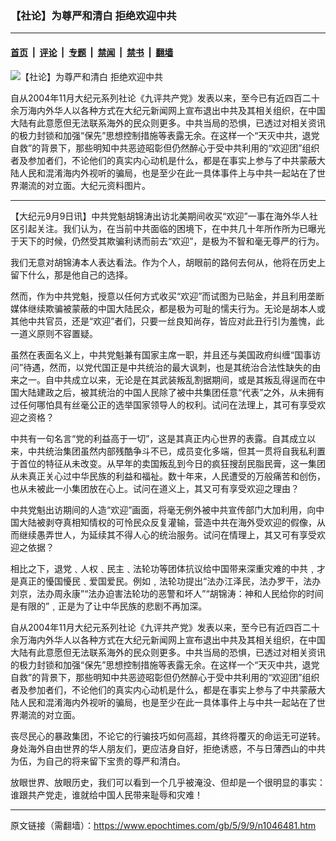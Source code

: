 ### 【社论】为尊严和清白 拒绝欢迎中共

---

#### [首页](../../../..?n1046481) &nbsp;|&nbsp; [评论](../../../../../epoch-comment?n1046481) &nbsp;|&nbsp; [专题](../../../../../epoch-special?n1046481) &nbsp;|&nbsp; [禁闻](../../../../../epoch-news?n1046481) &nbsp;|&nbsp; [禁书](../../../../../books?n1046481) &nbsp;|&nbsp; [翻墙](https://github.com/gfw-breaker/nogfw/blob/master/README.md?n1046481)


<div><img alt="【社论】为尊严和清白 拒绝欢迎中共" class="attachment-djy_600_400 size-djy_600_400 wp-post-image" src="https://i.epochtimes.com/assets/uploads/2005/09/509082843789-450x912.jpg"/>
<div class="caption">
 <p>
  自从2004年11月大纪元系列社论《九评共产党》发表以来，至今已有近四百二十余万海内外华人以各种方式在大纪元新闻网上宣布退出中共及其相关组织，在中国大陆有此意愿但无法联系海外的民众则更多。中共当局的恐惧，已透过对相关资讯的极力封锁和加强“保先”思想控制措施等表露无余。在这样一个“天灭中共，退党自救”的背景下，那些明知中共恶迹昭彰但仍然醉心于受中共利用的“欢迎团”组织者及参加者们，不论他们的真实内心动机是什么，都是在事实上参与了中共蒙蔽大陆人民和混淆海内外视听的骗局，也是至少在此一具体事件上与中共一起站在了世界潮流的对立面。大纪元资料图片。
 </p>
</div></div><hr/><div class="post_content" id="artbody" itemprop="articleBody">
 <!-- article content begin -->
 <p>
  【大纪元9月9日讯】中共党魁胡锦涛出访北美期间收买“欢迎”一事在海外华人社区引起关注。我们认为，在当前中共面临的困境下，在中共几十年所作所为已曝光于天下的时候，仍然受其欺骗利诱而前去“欢迎”，是极为不智和毫无尊严的行为。
 </p>
 <p>
  我们无意对胡锦涛本人表达看法。作为个人，胡眼前的路何去何从，他将在历史上留下什么，那是他自己的选择。
 </p>
 <p>
  然而，作为中共党魁，授意以任何方式收买“欢迎”而试图为已贴金，并且利用垄断媒体继续欺骗被蒙蔽的中国大陆民众，都是极为可耻的懦夫行为。无论是胡本人或其他中共官员，还是“欢迎”者们，只要一丝良知尚存，皆应对此丑行引为羞愧，此一道义原则不容置疑。
 </p>
 <p>
  虽然在表面名义上，中共党魁兼有国家主席一职，并且还与美国政府纠缠“国事访问”待遇，然而，以党代国正是中共统治的最大讽刺，也是其统治合法性缺失的由来之一。自中共成立以来，无论是在其武装叛乱割据期间，或是其叛乱得逞而在中国大陆建政之后，被其统治的中国人民除了被中共集团任意“代表”之外，从未拥有过任何哪怕具有丝毫公正的选举国家领导人的权利。试问在法理上，其可有享受欢迎之资格？
 </p>
 <p>
  中共有一句名言“党的利益高于一切”，这是其真正内心世界的表露。自其成立以来，中共统治集团虽然内部残酷争斗不已，成员变化多端，但其一贯将自我私利置于首位的特征从未改变。从早年的卖国叛乱到今日的疯狂搜刮民脂民膏，这一集团从未真正关心过中华民族的利益和福祉。数十年来，人民遭受的万般痛苦和创伤，也从未被此一小集团放在心上。试问在道义上，其又可有享受欢迎之理由？
 </p>
 <p>
  中共党魁出访期间的人造“欢迎”画面，将毫无例外被中共宣传部门大加利用，向中国大陆被剥夺真相知情权的可怜民众反复灌输，营造中共在海外受欢迎的假像，从而继续愚弄世人，为延续其不得人心的统治服务。试问在情理上，其又可有享受欢迎之依据？
 </p>
 <p>
  相比之下，退党﹑人权﹑民主﹑法轮功等团体抗议给中国带来深重灾难的中共﹐才是真正的懮国懮民﹑爱国爱民。例如﹐法轮功提出“法办江泽民，法办罗干，法办刘京，法办周永康”“法办迫害法轮功的恶警和坏人”“胡锦涛：神和人民给你的时间是有限的”﹐正是为了让中华民族的悲剧不再加深。
 </p>
 <p>
  自从2004年11月大纪元系列社论《九评共产党》发表以来，至今已有近四百二十余万海内外华人以各种方式在大纪元新闻网上宣布退出中共及其相关组织，在中国大陆有此意愿但无法联系海外的民众则更多。中共当局的恐惧，已透过对相关资讯的极力封锁和加强“保先”思想控制措施等表露无余。在这样一个“天灭中共，退党自救”的背景下，那些明知中共恶迹昭彰但仍然醉心于受中共利用的“欢迎团”组织者及参加者们，不论他们的真实内心动机是什么，都是在事实上参与了中共蒙蔽大陆人民和混淆海内外视听的骗局，也是至少在此一具体事件上与中共一起站在了世界潮流的对立面。
 </p>
 <p>
  丧尽民心的暴政集团，不论它的行骗技巧如何高超，其终将覆灭的命运无可逆转。身处海外自由世界的华人朋友们，更应洁身自好，拒绝诱惑，不与日薄西山的中共为伍，为自己的将来留下宝贵的尊严和清白。
 </p>
 <p>
  放眼世界、放眼历史，我们可以看到一个几乎被淹没、但却是一个很明显的事实：
  <br/>
  谁跟共产党走，谁就给中国人民带来耻辱和灾难！
  <font color="#ffffff">
   (http://www.dajiyuan.com)
  </font>
 </p>
 <!-- article content end -->
 <div id="below_article_ad">
 </div>
</div>


---

原文链接（需翻墙）：https://www.epochtimes.com/gb/5/9/9/n1046481.htm